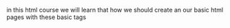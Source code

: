 in this html course we will learn that how we should create an our basic html pages with these basic tags
